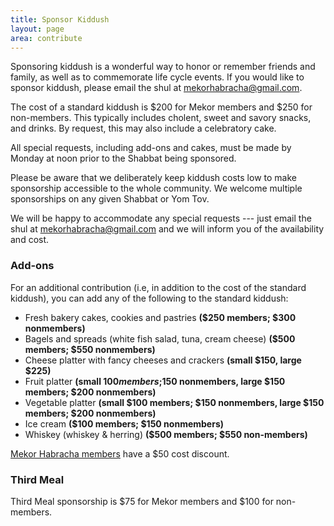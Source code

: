 ```yaml
---
title: Sponsor Kiddush
layout: page
area: contribute
---
```


Sponsoring kiddush is a wonderful way to honor or remember friends and family, as well as to commemorate life cycle events.  If you would like to sponsor kiddush, please email the shul at mekorhabracha@gmail.com.

The cost of a standard kiddush is $200 for Mekor members and $250 for non-members. This typically includes cholent, sweet and savory snacks, and drinks. By request, this may also include a celebratory cake.

All special requests, including add-ons and cakes, must be made by Monday at noon prior to the Shabbat being sponsored.

Please be aware that we deliberately keep kiddush costs low to make sponsorship accessible to the whole community. We welcome multiple sponsorships on any given Shabbat or Yom Tov.

We will be happy to accommodate any special requests --- just email the shul at mekorhabracha@gmail.com and we will inform you of the availability and cost.

### Add-ons

For an additional contribution (i.e, in addition to the cost of the standard kiddush), you can add any of the following to the standard kiddush:

- Fresh bakery cakes, cookies and pastries **($250 members; $300 nonmembers)**
- Bagels and spreads (white fish salad, tuna, cream cheese) **($500 members; $550 nonmembers)**
- Cheese platter with fancy cheeses and crackers **(small $150, large $225)**
- Fruit platter **(small $100 members;$150 nonmembers, large $150 members; $200 nonmembers)**
- Vegetable platter **(small $100 members; $150 nonmembers, large $150 members; $200 nonmembers)**
- Ice cream **($100 members; $150 nonmembers)**
- Whiskey (whiskey & herring) **($500 members; $550 non-members)** 


[Mekor Habracha members]({{site.url}}/about/become-member.html) have a $50 cost discount.

### Third Meal

Third Meal sponsorship is $75 for Mekor members and $100 for non-members.
